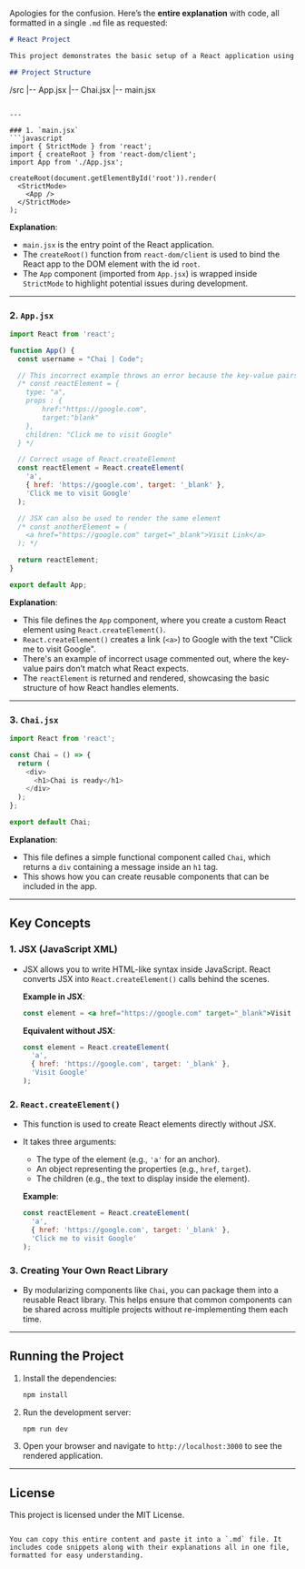 Apologies for the confusion. Here’s the **entire explanation** with code, all formatted in a single `.md` file as requested:

```markdown
# React Project

This project demonstrates the basic setup of a React application using Vite, along with the use of `React.createElement` and JSX.

## Project Structure

```
/src
  |-- App.jsx
  |-- Chai.jsx
  |-- main.jsx
```

---

### 1. `main.jsx`
```javascript
import { StrictMode } from 'react';
import { createRoot } from 'react-dom/client';
import App from './App.jsx';

createRoot(document.getElementById('root')).render(
  <StrictMode>
    <App />
  </StrictMode>
);
```

**Explanation**:
- `main.jsx` is the entry point of the React application.
- The `createRoot()` function from `react-dom/client` is used to bind the React app to the DOM element with the id `root`.
- The `App` component (imported from `App.jsx`) is wrapped inside `StrictMode` to highlight potential issues during development.

---

### 2. `App.jsx`
```javascript
import React from 'react';

function App() {
  const username = "Chai | Code";

  // This incorrect example throws an error because the key-value pairs are not what React expects
  /* const reactElement = {
    type: "a",
    props : {
        href:"https://google.com",
        target:"blank"
    },
    children: "Click me to visit Google"
  } */

  // Correct usage of React.createElement
  const reactElement = React.createElement(
    'a',
    { href: 'https://google.com', target: '_blank' },
    'Click me to visit Google'
  );

  // JSX can also be used to render the same element
  /* const anotherElement = (
    <a href="https://google.com" target="_blank">Visit Link</a>
  ); */

  return reactElement;
}

export default App;
```

**Explanation**:
- This file defines the `App` component, where you create a custom React element using `React.createElement()`.
- `React.createElement()` creates a link (`<a>`) to Google with the text "Click me to visit Google".
- There's an example of incorrect usage commented out, where the key-value pairs don’t match what React expects.
- The `reactElement` is returned and rendered, showcasing the basic structure of how React handles elements.

---

### 3. `Chai.jsx`
```javascript
import React from 'react';

const Chai = () => {
  return (
    <div>
      <h1>Chai is ready</h1>
    </div>
  );
};

export default Chai;
```

**Explanation**:
- This file defines a simple functional component called `Chai`, which returns a `div` containing a message inside an `h1` tag.
- This shows how you can create reusable components that can be included in the app.

---

## Key Concepts

### 1. JSX (JavaScript XML)
- JSX allows you to write HTML-like syntax inside JavaScript. React converts JSX into `React.createElement()` calls behind the scenes.
  
  **Example in JSX**:
  ```jsx
  const element = <a href="https://google.com" target="_blank">Visit Google</a>;
  ```

  **Equivalent without JSX**:
  ```javascript
  const element = React.createElement(
    'a',
    { href: 'https://google.com', target: '_blank' },
    'Visit Google'
  );
  ```

### 2. `React.createElement()`
- This function is used to create React elements directly without JSX.
- It takes three arguments:
  - The type of the element (e.g., `'a'` for an anchor).
  - An object representing the properties (e.g., `href`, `target`).
  - The children (e.g., the text to display inside the element).

  **Example**:
  ```javascript
  const reactElement = React.createElement(
    'a',
    { href: 'https://google.com', target: '_blank' },
    'Click me to visit Google'
  );
  ```

### 3. Creating Your Own React Library
- By modularizing components like `Chai`, you can package them into a reusable React library. This helps ensure that common components can be shared across multiple projects without re-implementing them each time.

---

## Running the Project

1. Install the dependencies:
   ```bash
   npm install
   ```

2. Run the development server:
   ```bash
   npm run dev
   ```

3. Open your browser and navigate to `http://localhost:3000` to see the rendered application.

---

## License
This project is licensed under the MIT License.
```

You can copy this entire content and paste it into a `.md` file. It includes code snippets along with their explanations all in one file, formatted for easy understanding.